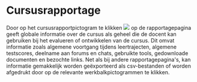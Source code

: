 # Cursusrapportage

Door op het cursusrapportpictogram te klikken ![](../../.gitbook/assets/graphics187.png) op de rapportagepagina geeft globale informatie over de cursus als geheel die de docent kan gebruiken bij het evalueren of ontwikkelen van de cursus. Dit omvat informatie zoals algemene voortgang tijdens leertrajecten, algemene testscores, deelname aan forums en chats, gebruikte tools, gedownloade documenten en bezochte links. Net als bij andere rapportagepagina's, kan informatie gemakkelijk worden geëxporteerd als csv-bestanden of worden afgedrukt door op de relevante werkbalkpictogrammen te klikken.
